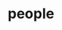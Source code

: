 ---
layout: profiles
permalink: /people/
title: people
description: members of the Peng group
nav: true
nav_order: 6

profiles:
  # if you want to include more than one profile, just replicate the following block
  # and create one content file for each profile inside _pages/
  - align: left 
    image: prof_pic.jpg
    content: people_peng.md
    image_circular: false # crops the image to make it circular
    # more_info: >
    #   <p>ICE, </p>
    #   <p>9211-116 St,</p>
    #   <p>Edmonton, AB, T6G 2H5</p>
  - align: left
    image: Samadian.jpg
    content: samadian.md
    image_circular: false # crops the image to make it circular


  - align: left
    image: Khademiyan.jpg
    content: khademiyan.md
    image_circular: false # crops the image to make it circular

  - align: left
    image: vhaskar.jpeg
    content: vhaskar.md
    image_circular: false # crops the image to make it circular
    # more_info: >
    #   <p>555 your office number</p>
    #   <p>123 your address street</p>
    #   <p>Your City, State 12345</p>
---